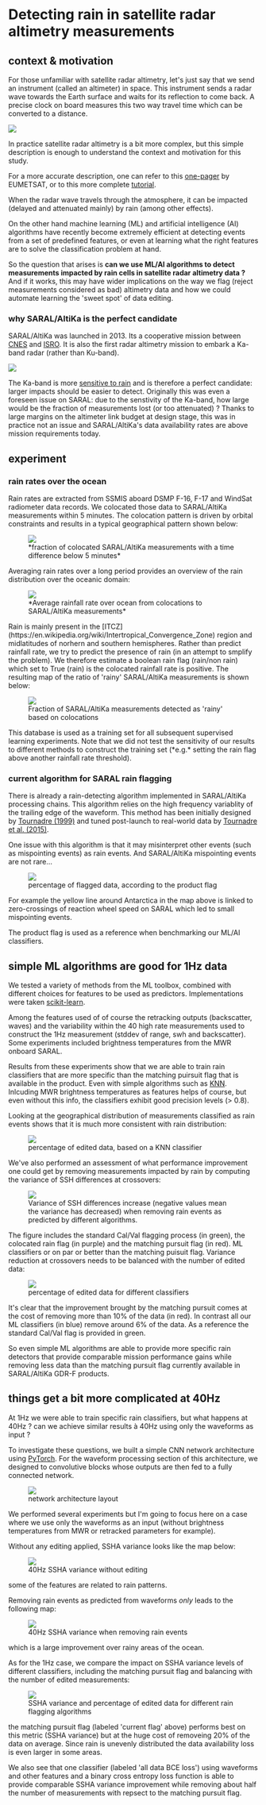 # Detecting rain in satellite radar altimetry measurements

## context & motivation

For those unfamiliar with satellite radar altimetry, let's just say that we send an instrument (called an altimeter) in space. This instrument sends a radar wave towards the Earth surface and waits for its reflection to come back. A precise clock on board measures this two way travel time which can be converted to a distance.

<img src="https://upload.wikimedia.org/wikipedia/commons/thumb/4/41/How_satellite_radar_altimetry_works_%2816980176380%29.png/797px-How_satellite_radar_altimetry_works_%2816980176380%29.png" style="display: block; margin: auto;" />

In practice satellite radar altimetry is a bit more complex, but this simple description is enough to understand the context and motivation for this study.

For a more accurate description, one can refer to this [one-pager](https://www.eumetsat.int/altimetry-technique) by EUMETSAT, or to this more complete [tutorial](http://www.altimetry.info/radar-altimetry-tutorial/).

When the radar wave travels through the atmosphere, it can be impacted (delayed and attenuated mainly) by rain (among other effects).

On the other hand machine learning (ML) and artificial intelligence (AI) algorithms have recently become extremely efficient at detecting events from a set of predefined features, or even at learning what the right features are to solve the classification problem at hand.

So the question that arises is **can we use ML/AI algorithms to detect measurements impacted by rain cells in satellite radar altimetry data ?**
And if it works, this may have wider implications on the way we flag (reject measurements considered as bad) altimetry data and how we could automate learning the 'sweet spot' of data editing. 

### why SARAL/AltiKa is the perfect candidate

SARAL/AltiKa was launched in 2013. Its a cooperative mission between [CNES](https://cnes.fr) and [ISRO](https://www.isro.gov.in/). It is also the first radar altimetry mission to embark a Ka-band radar (rather than Ku-band). 

<img src="https://altika-saral.cnes.fr/sites/default/files/styles/large/public/drupal/201506/image/bpc_saral-illustration_p43253.jpg?itok=SUp2HY_4" style="display: block; margin: auto;" />

The Ka-band is more [sensitive to rain](http://www.satmagazine.com/story.php?number=2058631290) and is therefore a perfect candidate: larger impacts should be easier to detect.
Originally this was even a foreseen issue on SARAL: due to the senstivity of the Ka-band, how large would be the fraction of measurements lost (or too attenuated) ? 
Thanks to large margins on the altimeter link budget at design stage, this was in practice not an issue and SARAL/AltiKa's data availability rates are above mission requirements today.

## experiment

### rain rates over the ocean

Rain rates are extracted from SSMIS aboard DSMP F-16, F-17 and WindSat radiometer data records. We colocated those data to SARAL/AltiKa measurements within 5 minutes. 
The colocation pattern is driven by orbital constraints and results in a typical geographical pattern shown below:

<figure>
    <img src="docs/assets/rain_flag/TableStats2Grid_AL_TimeLagFraction.png"  style="display: block; margin: auto;"/> 
    <figcaption>*fraction of colocated SARAL/AltiKa measurements with a time difference below 5 minutes*</figcaption>
</figure>

Averaging rain rates over a long period provides an overview of the rain distribution over the oceanic domain:

<figure>
    <img src="docs/assets/rain_flag/TableStats2Grid_AL_RainfallRate.png"  style="display: block; margin: auto;"/> 
    <figcaption>*Average rainfall rate over ocean from colocations to SARAL/AltiKa measurements*</figcaption>
</figure>
Rain is mainly present in the [ITCZ](https://en.wikipedia.org/wiki/Intertropical_Convergence_Zone) region and midlatitudes of norhern and southern hemispheres. Rather than predict rainfall rate, we try to predict the presence of rain (in an attempt to smplify the problem).
We therefore estimate a boolean rain flag (rain/non rain) which set to True (rain) is the colocated rainfall rate is positive.
The resulting map of the ratio of 'rainy' SARAL/AltiKa measurements is shown below:

<figure>
    <img src="docs/assets/rain_flag/TableStats2Grid_AL_RainFraction.png"  style="display: block; margin: auto;"/> 
    <figcaption>Fraction of SARAL/AltiKa measurements detected as 'rainy' based on colocations</figcaption>
</figure>
This database is used as a training set for all subsequent supervised learning experiments.
Note that we did not test the sensitivity of our results to different methods to construct the training set (*e.g.* setting the rain flag above another rainfall rate threshold).

### current algorithm for SARAL rain flagging

There is already a rain-detecting algorithm implemented in SARAL/AltiKa processing chains.
This algorithm relies on the high frequency variablity of the trailing edge of the waveform.
This method has been initially designed by [Tournadre (1999)](https://www.academia.edu/28146154/Estimation_of_rainfall_from_Ka_band_altimeter_data_computation_of_waveforms_in_presence_of_rain)
and tuned post-launch to real-world data by [Tournadre et al. (2015)](https://archimer.ifremer.fr/doc/00286/39674/41519.pdf).

One issue with this algorithm is that it may misinterpret other events (such as mispointing events) as rain events. And SARAL/AltiKa mispointing events are not rare... 

<figure>
    <img src="docs/assets/rain_flag/TableStats2Grid_AL_PcentTeVar.png"  style="display: block; margin: auto;"/>
    <figcaption>percentage of flagged data, according to the product flag</figcaption>
</figure>

For example the yellow line around Antarctica in the map above is linked to zero-crossings of reaction wheel speed on SARAL which led to small mispointing events.

The product flag is used as a reference when benchmarking our ML/AI classifiers.

## simple ML algorithms are good for 1Hz data

We tested a variety of methods from the ML toolbox, combined with different choices for features to be used as predictors.
Implementations were taken [scikit-learn](https://scikit-learn.org/stable/).

Among the features used of of course the retracking outputs (backscatter, waves) and the variability within the 40 high rate measurements used to construct the 1Hz measurement (stddev of range, swh and backscatter).
Some experiments included brightness temperatures from the MWR onboard SARAL. 

Results from these experiments show that we are able to train rain classifiers that are more specific than the matching puirsuit flag that is available in the product. 
Even with simple algorithms such as [KNN](https://ieeexplore.ieee.org/abstract/document/549118).
Inlcuding MWR brightness temperatures as features helps of course, but even without this info, the classifiers exhibit good precision levels (> 0.8).

Looking at the geographical distribution of measurements classified as rain events shows that it is much more consistent with rain distribution:

<figure>
    <img src="docs/assets/rain_flag/TableStats2Grid_AL_Pluie_KNN.png"  style="display: block; margin: auto;"/>
    <figcaption>percentage of edited data, based on a KNN classifier</figcaption>
</figure>

We've also performed an assessment of what performance improvement one could get by removing measurements impacted by rain by computing the variance of SSH differences at crossovers:

<figure>
    <img src="docs/assets/rain_flag/variance_increase.png"  style="display: block; margin: auto;"/>
    <figcaption>Variance of SSH differences increase (negative values mean the variance has decreased) when removing rain events as predicted by different algorithms. </figcaption>
</figure>
 
The figure includes the standard Cal/Val flagging process (in green), the colocated rain flag (in purple) and the matching pursuit flag (in red). 
ML classifiers or on par or better than the matching puisuit flag. 
Variance reduction at crossovers needs to be balanced with the number of edited data:

<figure>
    <img src="docs/assets/rain_flag/08_editing.png"  style="display: block; margin: auto;"/>
    <figcaption>percentage of edited data for different classifiers</figcaption>
</figure>

It's clear that the improvement brought by the matching pursuit comes at the cost of removing more than 10% of the data (in red). In contrast all our ML classifiers (in blue) remove around 6% of the data.
As a reference the standard Cal/Val flag is provided in green.

So even simple ML algorithms are able to provide more specific rain detectors that provide comparable mission performance gains while removing less data than the matching pursuit flag currently available in SARAL/AltiKa GDR-F products.

## things get a bit more complicated at 40Hz

At 1Hz we were able to train specific rain classifiers, but what happens at 40Hz ? can we achieve similar results à 40Hz using only the waveforms as input ?

To investigate these questions, we built a simple CNN network architecture using [PyTorch](https://pytorch.org/). For the waveform processing section of this architecture, we designed to convolutive blocks whose outputs are then fed to a fully connected network.

<figure>
    <img src="docs/assets/rain_flag/hr_network_architecture.png"  style="display: block; margin: auto;"/>
    <figcaption>network architecture layout</figcaption>
</figure>

We performed several experiments but I'm going to focus here on a case where we use only the waveforms as an input (without brightness temperatures from MWR or retracked parameters for example).

Without any editing applied, SSHA variance looks like the map below:
<figure>
    <img src="docs/assets/rain_flag/hr_ssha_variance.png"  style="display: block; margin: auto;"/>
    <figcaption>40Hz SSHA variance without editing</figcaption>
</figure>
some of the features are related to rain patterns.

Removing rain events as predicted from waveforms *only* leads to the following map:
<figure>
    <img src="docs/assets/rain_flag/hr_ssha_variance_wf_only.png"  style="display: block; margin: auto;"/>
    <figcaption>40Hz SSHA variance when removing rain events</figcaption>
</figure>
which is a large improvement over rainy areas of the ocean.

As for the 1Hz case, we compare the impact on SSHA variance levels of different classifiers, including the matching pursuit flag and balancing with the number of edited measurements:

<figure>
    <img src="docs/assets/rain_flag/hr_variance_editing_synthesis.png"  style="display: block; margin: auto;"/>
    <figcaption>SSHA variance and percentage of edited data for different rain flagging algorithms</figcaption>
</figure>
the matching pursuit flag (labeled 'current flag' above) performs best on this metric (SSHA variance) but at the huge cost of removeing 20% of the data on average. Since rain is unevenly distributed the data availability loss is even larger in some areas.

We also see that one classifier (labeled 'all data BCE loss') using waveforms and other features and a binary cross entropy loss function is able to provide comparable SSHA variance improvement while removing about half the number of measurements with repsect to the matching pursuit flag.

